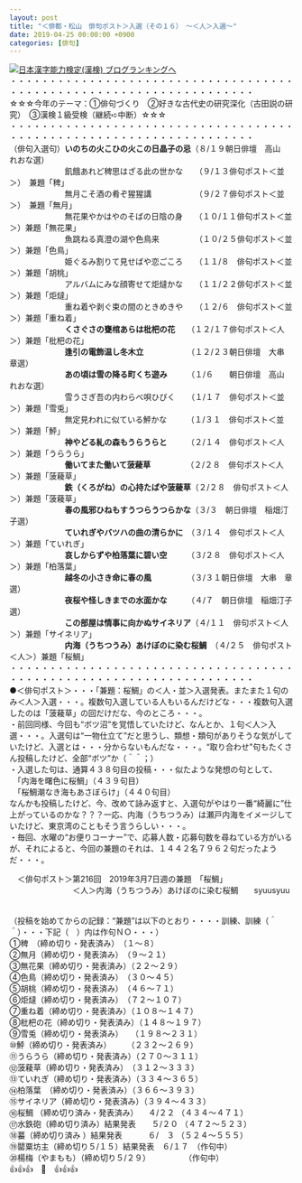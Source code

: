 ```yaml
---
layout: post
title: "＜俳都・松山　俳句ポスト＞入選（その１６）　～＜人＞入選～"
date: 2019-04-25 00:00:00 +0900
categories: [俳句]
---
```


[![](/syuusyuu9701/assets/images/＜俳都・松山-俳句ポスト＞入選（その１６）-～＜人＞入選～-br_c_3028_1.gif)](http://blog.with2.net/link.php?1659096:3028 "日本漢字能力検定(漢検) ブログランキングへ")[日本漢字能力検定(漢検) ブログランキングへ](http://blog.with2.net/link.php?1659096:3028)  
・・・・・・・・・・・・・・・・・・・・・・・・・・・・・・・・・・・・・・・・・・・・・・・・・・・・・・・・・・・・・・・・・・・  
☆☆☆今年のテーマ：①俳句づくり　②好きな古代史の研究深化（古田説の研究）　③漢検１級受検（継続➪中断）☆☆☆  
・・・・・・・・・・・・・・・・・・・・・・・・・・・・・・・・・・・・・・・・・・・・・・・・・・・・・・・・・・・・・・・・・・・  
（俳句入選句）**いのちの火こひの火この日晶子の忌**（８/１９朝日俳壇　高山　れおな選）  
　　　　　　　飢餓あれど稗思はざる此の世かな　　（９/１３俳句ポスト＜並＞）　兼題「稗」  
　　　　　　　無月こそ酒の肴ぞ猩猩講　　　　　　（９/２７俳句ポスト＜並＞）　兼題「無月」  
　　　　　　　無花果やかはやのそばの日陰の身　　（１０/１１俳句ポスト＜並＞）兼題「無花果」  
　　　　　　　魚跳ねる真澄の湖や色鳥来　　　　　（１０/２５俳句ポスト＜並＞）兼題「色鳥」  
　　　　　　　姫ぐるみ割りて見せばや恋ごころ　　（１１/８　俳句ポスト＜並＞）兼題「胡桃」  
　　　　　　　アルバムにみな顔寄せて炬燵かな　　（１１/２２俳句ポスト＜並＞）兼題「炬燵」　  
　　　　　　　重ね着や剥ぐ束の間のときめきや　　（１２/６　俳句ポスト＜並＞）兼題「重ね着」  
　　　　　　　**くさぐさの甕棺あらは枇杷の花**　　（１２/１７俳句ポスト＜人＞）兼題「枇杷の花」  
　　　　　　　**逢引の電飾温し冬木立**　　　　　　（１２/２３朝日俳壇　大串　章選）  
　　　　　　　**あの頃は雪の降る町くち遊み**　　　（１/６　　朝日俳壇　高山　れおな選）  
　　　　　　　雪うさぎ吾の内わらべ唄ひびく　　（１/１７　俳句ポスト＜並＞）兼題「雪兎」  
　　　　　　　無定見われに似ている鮃かな　　　（１/３１　俳句ポスト＜並＞）兼題「鮃」  
　　　　　　　**神やどる糺の森もうらうらと**　　　（２/１４　俳句ポスト＜人＞）兼題「うらうら」  
　　　　　　　**働いてまた働いて菠薐草**　　　　　（２/２８　俳句ポスト＜人＞）兼題「菠薐草」  
　　　　　　　**鉄（くろがね）の心持たばや菠薐草**（２/２８　俳句ポスト＜人＞）兼題「菠薐草」  
　　　　　　　**春の風邪ひねもすうつらうつらかな**（３/３　朝日俳壇　稲畑汀子選）  
　　　　　　　**ていれぎやバツハの曲の清らかに**　（３/１４　俳句ポスト＜人＞）兼題「ていれぎ」  
　　　　　　　**哀しからずや柏落葉に碧い空**　　　（３/２８　俳句ポスト＜人＞）兼題「柏落葉」  
　　　　　　　**越冬の小さき命に春の風**　　　　　（３/３１朝日俳壇　大串　章選）　　  
　　　　　　　**夜桜や怪しきまでの水面かな**　　　（４/７　朝日俳壇　稲畑汀子選）  
　　　　　　　**この部屋は情事に向かぬサイネリア**（４/１１　俳句ポスト＜人＞）兼題「サイネリア」  
　　　　　　　**内海（うちつうみ）あけぼのに染む桜鯛**　（４/２５　俳句ポスト＜人＞）兼題「桜鯛」  
・・・・・・・・・・・・・・・・・・・・・・・・・・・・・・・・・・・・・・・・・・・・・・・・・・・・・・・・・・・・・・・・・・・  
●＜俳句ポスト＞・・・「兼題：桜鯛」の＜人・並＞入選発表。またまた１句のみ＜人＞入選・・・。複数句入選している人もいるんだけどな・・・複数句入選したのは「菠薐草」の回だけだな、今のところ・・・。  
・前回同様、今回も“ボツ沼”を覚悟していたけど、なんとか、１句＜人＞入選・・・。入選句は“一物仕立て”だと思うし、類想・類句がありそうな気がしていたけど、入選とは・・・分からないもんだな・・・。“取り合わせ”句もたくさん投稿したけど、全部“ボツ”か（＾＾；）  
・入選した句は、通算４３８句目の投稿・・・似たような発想の句として、  
　「内海を曙色に桜鯛」（４３９句目）  
　「桜鯛潮なき海もあさぼらけ」（４４０句目）  
なんかも投稿したけど、今、改めて詠み返すと、入選句がやはり一番“綺麗に”仕上がっているのかな？？？一応、内海（うちつうみ）は瀬戸内海をイメージしていたけど、東京湾のこともそう言うらしい・・・。  
・毎回、水曜の“お便りコーナー”で、応募人数・応募句数を尋ねている方がいるが、それによると、今回の兼題のそれは、１４４２名７９６２句だったようだ・・・。  
  
　＜俳句ポスト＞第216回　2019年3月7日週の兼題　「桜鯛」  
　　　　　　　　＜人＞内海（うちつうみ）あけぼのに染む桜鯛　　syuusyuu  
　  
  
（投稿を始めてからの記録：“兼題”は以下のとおり・・・・訓練、訓練（＾＾）・・・下記（　）内は作句ＮＯ・・・）  
①稗　（締め切り・発表済み）　（１～８）  
②無月（締め切り・発表済み）　（９～２１）　  
③無花果（締め切り・発表済み）（２２～２９）　  
④色鳥（締め切り・発表済み）　（３０～４５）　　  
⑤胡桃（締め切り・発表済み）　（４６～７１）  
⑥炬燵（締め切り・発表済み）　（７２～１０７）  
⑦重ね着（締め切り・発表済み）（１０８～１４７）  
⑧枇杷の花（締め切り・発表済み）（１４８～１９７）　  
⑨雪兎（締め切り・発表済み）　　（１９８～２３１）  
⑩鮃（締め切り・発表済み）　　　（２３２～２６９）  
⑪うらうら（締め切り・発表済み）（２７０～３１１）  
⑫菠薐草（締め切り・発表済み）　（３１２～３３３）　  
⑬ていれぎ（締め切り・発表済み）（３３４～３６５）  
⑭柏落葉　（締め切り・発表済み）（３６６～３９３）  
⑮サイネリア（締め切り・発表済み）（３９４～４３３）  
⑯桜鯛 （締め切り済み・発表済み） 　４/２２ （４３４～４７１）  
⑰水鉄砲（締め切り済み）結果発表　　５/２０ （４７２～５２３）  
⑱蟇（締め切り済み ）結果発表　　 　６/　３ （５２４～５５５）　  
⑲罌粟坊主（締め切り５/１５）結果発表　６/１７　（作句中）  
⑳楊梅（やまもも）（締め切り５/２９）　　 　　　（作句中）　  
👍👍👍　🐖　👍👍👍　　  
